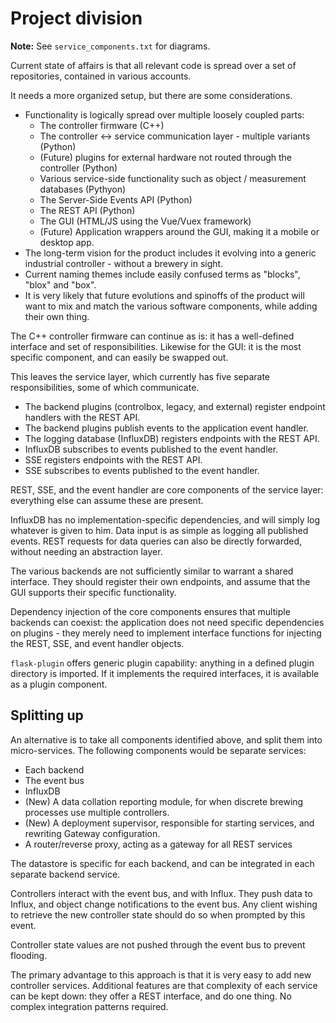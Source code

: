 # Project division

**Note:** See `service_components.txt` for diagrams.

Current state of affairs is that all relevant code is spread over a set of repositories, contained in various accounts.

It needs a more organized setup, but there are some considerations.
* Functionality is logically spread over multiple loosely coupled parts:
    * The controller firmware (C++)
    * The controller <-> service communication layer - multiple variants (Python)
    * (Future) plugins for external hardware not routed through the controller (Python)
    * Various service-side functionality such as object / measurement databases (Pythyon)
    * The Server-Side Events API (Python)
    * The REST API (Python)
    * The GUI (HTML/JS using the Vue/Vuex framework)
    * (Future) Application wrappers around the GUI, making it a mobile or desktop app.
* The long-term vision for the product includes it evolving into a generic industrial controller - without a brewery in sight.
* Current naming themes include easily confused terms as "blocks", "blox" and "box".
* It is very likely that future evolutions and spinoffs of the product will want to mix and match the various software components, while adding their own thing.

The C++ controller firmware can continue as is: it has a well-defined interface and set of responsibilities. 
Likewise for the GUI: it is the most specific component, and can easily be swapped out.

This leaves the service layer, which currently has five separate responsibilities, some of which communicate.
* The backend plugins (controlbox, legacy, and external) register endpoint handlers with the REST API.
* The backend plugins publish events to the application event handler.
* The logging database (InfluxDB) registers endpoints with the REST API.
* InfluxDB subscribes to events published to the event handler.
* SSE registers endpoints with the REST API.
* SSE subscribes to events published to the event handler.

REST, SSE, and the event handler are core components of the service layer: everything else can assume these are present.

InfluxDB has no implementation-specific dependencies, and will simply log whatever is given to him. Data input is as simple as logging all published events. REST requests for data queries can also be directly forwarded, without needing an abstraction layer.

The various backends are not sufficiently similar to warrant a shared interface. They should register their own endpoints, and assume that the GUI supports their specific functionality.

Dependency injection of the core components ensures that multiple backends can coexist: the application does not need specific dependencies on plugins - they merely need to implement interface functions for injecting the REST, SSE, and event handler objects.

`flask-plugin` offers generic plugin capability: anything in a defined plugin directory is imported. If it implements the required interfaces, it is available as a plugin component.

## Splitting up

An alternative is to take all components identified above, and split them into micro-services.
The following components would be separate services:
* Each backend
* The event bus
* InfluxDB
* (New) A data collation reporting module, for when discrete brewing processes use multiple controllers.
* (New) A deployment supervisor, responsible for starting services, and rewriting Gateway configuration.
* A router/reverse proxy, acting as a gateway for all REST services

The datastore is specific for each backend, and can be integrated in each separate backend service.

Controllers interact with the event bus, and with Influx. They push data to Influx, and object change notifications to the event bus.
Any client wishing to retrieve the new controller state should do so when prompted by this event.

Controller state values are not pushed through the event bus to prevent flooding.

The primary advantage to this approach is that it is very easy to add new controller services. Additional features are that complexity of each service can be kept down: they offer a REST interface, and do one thing. No complex integration patterns required.
